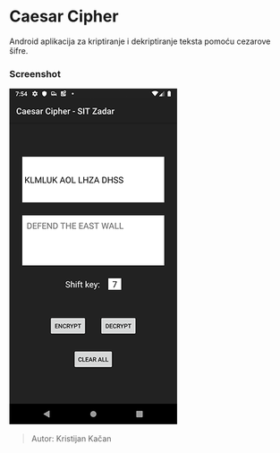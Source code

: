 # Caesar Cipher

Android aplikacija za kriptiranje i dekriptiranje teksta pomoću cezarove šifre.

### Screenshot
![](Screenshot.png)


>Autor: Kristijan Kačan


